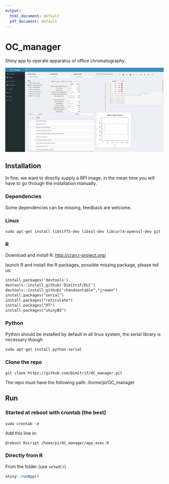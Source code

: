 ```yaml
---
output:
  html_document: default
  pdf_document: default
---
```

OC_manager
===========

Shiny app to operate apparatus of office chromatography.

![OC_manager screenshot](OC_manager.png)

## Installation

In fine, we want to directly supply a RPI image, in the mean time you will have to go through the installation manually.

### Dependencies

Some dependencies can be missing, feedback are welcome. 

### Linux 

```
sudo apt-get install libtiff5-dev libssl-dev libcurl4-openssl-dev git

```

### R

Download and install R:
http://cran.r-project.org/


launch R and install the R packages, possible missing package, please tell us.

```
install.packages('devtools')
devtools::install_github('DimitriF/DLC')
devtools::install_github("rhandsontable","jrowen")
install.packages("serial")
install.packages("reticulate")
install.packages("DT")
install.packages("shinyBS")
```

### Python

Python should be installed by default in all linux system, the serial library is necessary though

```
sudo apt-get install python-serial
```

### Clone the repo

```
git clone https://github.com/DimitriF/OC_manager.git
```

The repo must have the following path: /home/pi/OC_manager

## Run

### Started at reboot with crontab (the best)

```
sudo crontab -e
```

Add this line in:

```
@reboot Rscript /home/pi/OC_manager/app_exec.R
```

### Directly from R

From the folder (use `setwd()`) 

```r
shiny::runApp()
```

